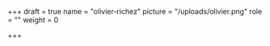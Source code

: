 +++
draft = true
name = "olivier-richez"
picture = "/uploads/olivier.png"
role = ""
weight = 0

+++
